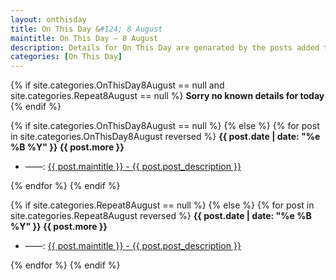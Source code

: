 ```yaml
---
layout: onthisday
title: On This Day &#124; 8 August
maintitle: On This Day — 8 August
description: Details for On This Day are genarated by the posts added to the website so the content is subject to changes/updates over time.
categories: [On This Day]
---
```


{% if site.categories.OnThisDay8August == null and site.categories.Repeat8August == null %}
<strong>Sorry no known details for today</strong>
{% endif %}

{% if site.categories.OnThisDay8August == null %}
{% else %}
{% for post in site.categories.OnThisDay8August reversed %}
<strong>{{ post.date | date: "%e %B %Y" }} {{ post.more }}</strong>
<ul>
<li> ——: <a href="{{ post.url }}">{{ post.maintitle }} - {{ post.post_description }}</a></li>
</ul>
{% endfor %}
{% endif %}

{% if site.categories.Repeat8August == null %}
{% else %}
{% for post in site.categories.Repeat8August reversed %}
<strong>{{ post.date | date: "%e %B %Y" }} {{ post.more }}</strong>
<ul>
<li> ——: <a href="{{ post.url }}">{{ post.maintitle }} - {{ post.post_description }}</a></li>
</ul>
{% endfor %}
{% endif %}
